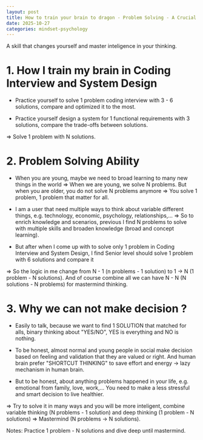 ```yaml
---
layout: post
title: How to train your brain to dragon - Problem Solving - A Crucial Skill for Another Skills
date: 2025-10-27
categories: mindset-psychology
---
```


A skill that changes yourself and master inteligence in your thinking.

# 1. How I train my brain in Coding Interview and System Design

- Practice yourself to solve 1 problem coding interview with 3 - 6 solutions, compare and optimized it to the most.

- Practice yourself design a system for 1 functional requirements with 3 solutions, compare the trade-offs between solutions.

=> Solve 1 problem with N solutions.

# 2. Problem Solving Ability

- When you are young, maybe we need to broad learning to many new things in the world => When we are young, we solve N problems. But when you are older, you do not solve N problems anymore => You solve 1 problem, 1 problem that matter for all.

- I am a user that need multiple ways to think about variable different things, e.g. technology, economic, psychology, relationships,... => So to enrich knowledge and scenarios, previous I find N problems to solve with multiple skills and broaden knowledge (broad and concept learning). 

- But after when I come up with to solve only 1 problem in Coding Interview and System Design, I find Senior level should solve 1 problem with 6 solutions and compare it

=> So the logic in me change from N - 1 (n problems - 1 solution) to 1 -> N (1 problem - N solutions). And of course combine all we can have N - N (N solutions - N problems) for mastermind thinking. 


# 3. Why we can not make decision ?

- Easily to talk, because we want to find 1 SOLUTION that matched for alls, binary thinking about "YES/NO", YES is everything and NO is nothing. 

- To be honest, almost normal and young people in social make decision based on feeling and validation that they are valued or right. And human brain prefer "SHORTCUT THINKING" to save effort and energy -> lazy mechanism in human brain. 

- But to be honest, about anything problems happened in your life, e.g. emotional from family, love, work,... You need to make a less stressful and smart decision to live healthier.

=> Try to solve it in many ways and you will be more inteligent, combine variable thinking (N problems - 1 solution) and deep thinking (1 problem - N solutions) => Mastermind (N problems -> N solutions).

Notes: Practice 1 problem - N solutions and dive deep until mastermind.